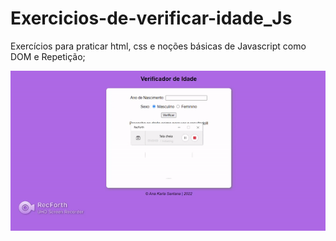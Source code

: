 # Exercicios-de-verificar-idade_Js

Exercícios para praticar html, css e noções básicas de Javascript como DOM e Repetição;


<img src="/assets/ezgif-4-5cfafe4cb4.gif">
